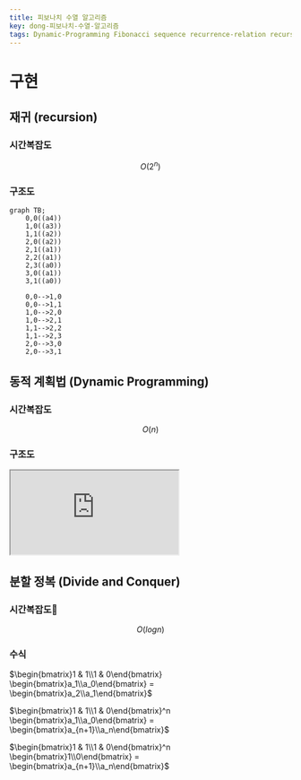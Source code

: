 ```yaml
---
title: 피보나치 수열 알고리즘
key: dong-피보나치-수열-알고리즘
tags: Dynamic-Programming Fibonacci sequence recurrence-relation recursion divide-and-conquer
---
```


# 구현
## 재귀 (recursion)
### 시간복잡도
$$O(2^n)$$
### 구조도
```mermaid
graph TB;
    0,0((a4))
    1,0((a3))
    1,1((a2))
    2,0((a2))
    2,1((a1))
    2,2((a1))
    2,3((a0))
    3,0((a1))
    3,1((a0))

    0,0-->1,0
    0,0-->1,1
    1,0-->2,0
    1,0-->2,1
    1,1-->2,2
    1,1-->2,3
    2,0-->3,0
    2,0-->3,1
```

## 동적 계획법 (Dynamic Programming)
### 시간복잡도
$$O(n)$$
### 구조도
<iframe src="https://github.com/dongwook-chan/dongwook-chan.github.io/blob/main/_attachments/draw.io/Untitled%20Diagram.drawio"></iframe>

## 분할 정복 (Divide and Conquer)
### 시간복잡도
$$O(logn)$$
### 수식
$\begin{bmatrix}1 & 1\\1 & 0\end{bmatrix} \begin{bmatrix}a_1\\a_0\end{bmatrix} = \begin{bmatrix}a_2\\a_1\end{bmatrix}$

$\begin{bmatrix}1 & 1\\1 & 0\end{bmatrix}^n \begin{bmatrix}a_1\\a_0\end{bmatrix} = \begin{bmatrix}a_{n+1}\\a_n\end{bmatrix}$

$\begin{bmatrix}1 & 1\\1 & 0\end{bmatrix}^n \begin{bmatrix}1\\0\end{bmatrix} = \begin{bmatrix}a_{n+1}\\a_n\end{bmatrix}$
